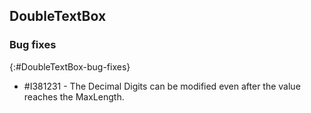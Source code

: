 ## DoubleTextBox

### Bug fixes
{:#DoubleTextBox-bug-fixes}

* \#I381231 - The Decimal Digits can be modified even after the value reaches the MaxLength.